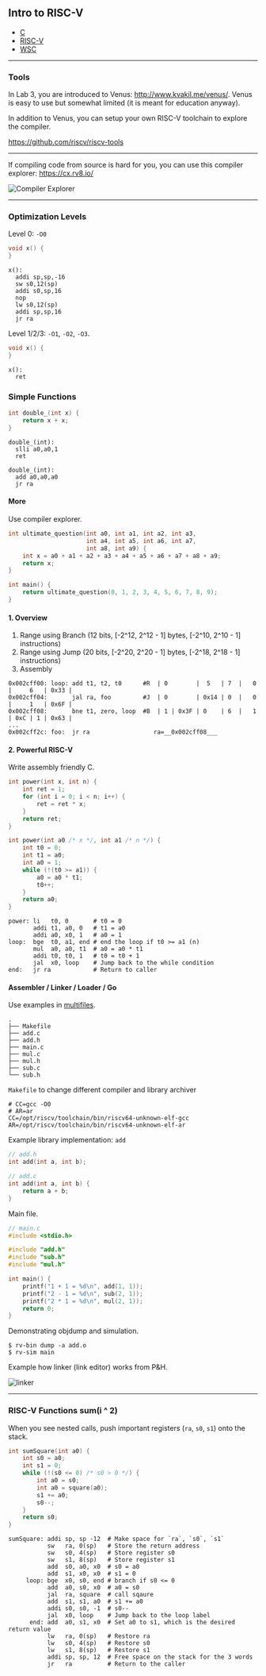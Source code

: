 Intro to RISC-V
---

- [C](c.md)
- [RISC-V](riscv.md)
- [WSC](wsc.md)

----

### Tools

In Lab 3, you are introduced to Venus: http://www.kvakil.me/venus/. Venus is
easy to use but somewhat limited (it is meant for education anyway).

In addition to Venus, you can setup your own RISC-V toolchain to explore the
compiler.

https://github.com/riscv/riscv-tools

---

If compiling code from source is hard for you, you can use this compiler explorer:
https://cx.rv8.io/

![Compiler Explorer](./images/compiler_explorer.png)

---
### Optimization Levels

Level 0: `-O0`

```c
void x() {
}
```

```assembly
x():
  addi sp,sp,-16
  sw s0,12(sp)
  addi s0,sp,16
  nop
  lw s0,12(sp)
  addi sp,sp,16
  jr ra
```

Level 1/2/3: `-O1`, `-O2`, `-O3`.

```c
void x() {
}
```

```assembly
x():
  ret
```

### Simple Functions

```c
int double_(int x) {
    return x + x;
}
```

```assembly
double_(int):
  slli a0,a0,1
  ret
```

```assembly
double_(int):
  add a0,a0,a0
  jr ra
```

#### More

Use compiler explorer.

```c
int ultimate_question(int a0, int a1, int a2, int a3,
                      int a4, int a5, int a6, int a7,
                      int a8, int a9) {
    int x = a0 + a1 + a2 + a3 + a4 + a5 + a6 + a7 + a8 + a9;
    return x;
}

int main() {
    return ultimate_question(0, 1, 2, 3, 4, 5, 6, 7, 8, 9);
}
```

#### 1. Overview

1. Range using Branch (12 bits, [-2^12, 2^12 - 1] bytes, [-2^10, 2^10 - 1] instructions)
2. Range using Jump (20 bits, [-2^20, 2^20 - 1] bytes, [-2^18, 2^18 - 1] instructions)
3. Assembly

```
0x002cff00: loop: add t1, t2, t0      #R  | 0        |  5   | 7  |   0   |     6   | 0x33 |
0x002cff04:       jal ra, foo         #J  | 0        | 0x14 | 0  |   0   |     1   | 0x6F |
0x002cff08:       bne t1, zero, loop  #B  | 1 | 0x3F | 0    | 6  |   1   | 0xC | 1 | 0x63 |
...
0x002cff2c: foo:  jr ra                  ra=__0x002cff08___
```


#### 2. Powerful RISC-V

Write assembly friendly C.

```c
int power(int x, int n) {
    int ret = 1;
    for (int i = 0; i < n; i++) {
        ret = ret * x;
    }
    return ret;
}
```

```c
int power(int a0 /* x */, int a1 /* n */) {
    int t0 = 0;
    int t1 = a0;
    int a0 = 1;
    while (!(t0 >= a1)) {
        a0 = a0 * t1;
        t0++;
    }
    return a0;
}
```

```assembly
power: li   t0, 0       # t0 = 0
       addi t1, a0, 0   # t1 = a0
       addi a0, x0, 1   # a0 = 1
loop:  bge  t0, a1, end # end the loop if t0 >= a1 (n)
       mul  a0, a0, t1  # a0 = a0 * t1
       addi t0, t0, 1   # t0 = t0 + 1
       jal  x0, loop    # Jump back to the while condition
end:   jr ra            # Return to caller
```

#### Assembler / Linker / Loader / Go

Use examples in [multifiles](multifiles).

```
.
├── Makefile
├── add.c
├── add.h
├── main.c
├── mul.c
├── mul.h
├── sub.c
└── sub.h
```

`Makefile` to change different compiler and library archiver

```make
# CC=gcc -O0
# AR=ar
CC=/opt/riscv/toolchain/bin/riscv64-unknown-elf-gcc
AR=/opt/riscv/toolchain/bin/riscv64-unknown-elf-ar
```

Example library implementation: `add`

```c
// add.h
int add(int a, int b);

// add.c
int add(int a, int b) {
    return a + b;
}
```

Main file.

```c
// main.c
#include <stdio.h>

#include "add.h"
#include "sub.h"
#include "mul.h"

int main() {
    printf("1 + 1 = %d\n", add(1, 1));
    printf("2 - 1 = %d\n", sub(2, 1));
    printf("2 * 1 = %d\n", mul(2, 1));
    return 0;
}
```

Demonstrating objdump and simulation.

```
$ rv-bin dump -a add.o
$ rv-sim main
```

Example how linker (link editor) works from P&H.

![linker](images/linker.png)

--------------

### RISC-V Functions sum(i ^ 2)

When you see nested calls, push important registers (`ra`, `s0`, `s1`) onto the
stack.

```c
int sumSquare(int a0) {
    int s0 = a0;
    int s1 = 0;
    while (!(s0 <= 0) /* s0 > 0 */) {
        int a0 = s0;
        int a0 = square(a0);
        s1 += a0;
        s0--;
    }
    return s0;
}
```

``` assembly
sumSquare: addi sp, sp -12  # Make space for `ra`, `s0`, `s1`
           sw   ra, 0(sp)   # Store the return address
           sw   s0, 4(sp)   # Store register s0
           sw   s1, 8(sp)   # Store register s1
           add  s0, a0, x0  # s0 = a0
           add  s1, x0, x0  # s1 = 0
     loop: bge  x0, s0, end # branch if s0 <= 0
           add  a0, s0, x0  # a0 = s0
           jal  ra, square  # call sqaure
           add  s1, s1, a0  # s1 += a0
           addi s0, s0, -1  # s0--
           jal  x0, loop    # Jump back to the loop label
      end: add  a0, s1, x0  # Set a0 to s1, which is the desired return value
           lw   ra, 0(sp)   # Restore ra
           lw   s0, 4(sp)   # Restore s0
           lw   s1, 8(sp)   # Restore s1
           addi sp, sp, 12  # Free space on the stack for the 3 words
           jr   ra          # Return to the caller
```
